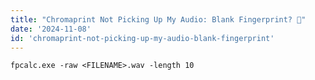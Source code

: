 ```yaml
---
title: "Chromaprint Not Picking Up My Audio: Blank Fingerprint? 🤔"
date: '2024-11-08'
id: 'chromaprint-not-picking-up-my-audio-blank-fingerprint'
---
```


```
fpcalc.exe -raw <FILENAME>.wav -length 10
``` 

